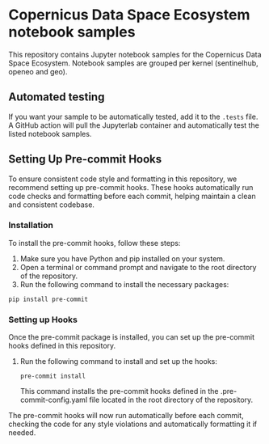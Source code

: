 # Copernicus Data Space Ecosystem notebook samples

This repository contains Jupyter notebook samples for the Copernicus Data Space Ecosystem.
Notebook samples are grouped per kernel (sentinelhub, openeo and geo).

## Automated testing
If you want your sample to be automatically tested, add it to the `.tests` file. A GitHub action will pull the
Jupyterlab container and automatically test the listed notebook samples.

## Setting Up Pre-commit Hooks

To ensure consistent code style and formatting in this repository, we recommend setting up pre-commit hooks. These hooks automatically run code checks and formatting before each commit, helping maintain a clean and consistent codebase.

### Installation

To install the pre-commit hooks, follow these steps:

1. Make sure you have Python and pip installed on your system.
2. Open a terminal or command prompt and navigate to the root directory of the repository.
3. Run the following command to install the necessary packages:

`pip install pre-commit`

### Setting up Hooks
Once the pre-commit package is installed, you can set up the pre-commit hooks defined in this repository.

1. Run the following command to install and set up the hooks:
   
   `pre-commit install`

    This command installs the pre-commit hooks defined in the .pre-commit-config.yaml file located in the root directory of the repository.

The pre-commit hooks will now run automatically before each commit, checking the code for any style violations and automatically formatting it if needed.



